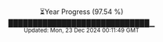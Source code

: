 <p align="center">
⏳Year Progress (97.54 %)<br>
█████████████████████████████▁ <br>
<sub>Updated: Mon, 23 Dec 2024 00:11:49 GMT</sub>
</p>

